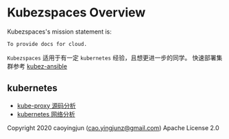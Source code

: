 # Kubezspaces Overview

Kubezspaces's mission statement is:

    To provide docs for cloud.

`Kubezspaces` 适用于有一定 `kubernetes` 经验，且想更进一步的同学。 快速部署集群参考 [kubez-ansible](https://github.com/caoyingjunz/kubez-ansible)

## kubernetes
- [kube-proxy 源码分析](./docs/kubernetes/kube-proxy.md)
- [kubernetes 网络分析](./docs/kubernetes/kube-network.md)

Copyright 2020 caoyingjun (cao.yingjunz@gmail.com) Apache License 2.0
